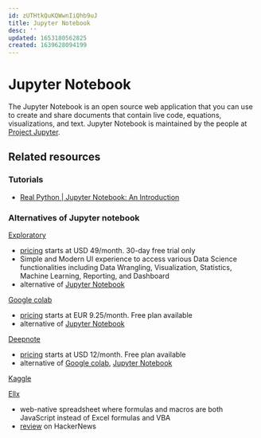 ```yaml
---
id: zUTHtkQuKQWwnIiQhb9uJ
title: Jupyter Notebook
desc: ''
updated: 1653180562825
created: 1639628094199
---
```

# Jupyter Notebook

The Jupyter Notebook is an open source web application that you can use to create and share documents that contain live code, equations, visualizations, and text. Jupyter Notebook is maintained by the people at [Project Jupyter](https://jupyter.org/).

## Related resources

### Tutorials

- [Real Python | Jupyter Notebook: An Introduction](https://realpython.com/jupyter-notebook-introduction/)

### Alternatives of Jupyter notebook

[Exploratory](https://exploratory.io/)
- [pricing](https://exploratory.io/pricing) starts at USD 49/month. 30-day free trial only
- Simple and Modern UI experience to access various Data Science functionalities including Data Wrangling, Visualization, Statistics, Machine Learning, Reporting, and Dashboard
- alternative of [Jupyter Notebook](https://jupyter.org/)

[Google colab](https://colab.research.google.com/)
- [pricing](https://colab.research.google.com/signup) starts at EUR 9.25/month. Free plan available
- alternative of [Jupyter Notebook](https://jupyter.org/)

[Deepnote](https://deepnote.com/)
- [pricing](https://deepnote.com/pricing) starts at USD 12/month. Free plan available
- alternative of [Google colab](https://colab.research.google.com/), [Jupyter Notebook](https://jupyter.org/)

[Kaggle](https://www.kaggle.com/)

[Ellx](https://ellx.io/)
- web-native spreadsheet where formulas and macros are both JavaScript instead of Excel formulas and VBA
- [review](https://news.ycombinator.com/item?id=30871606) on HackerNews